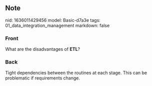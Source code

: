 ## Note
nid: 1636011429456
model: Basic-d7a3e
tags: 01_data_integration_management
markdown: false

### Front
What are the disadvantages of <b>ETL</b>?

### Back
Tight dependencies between the routines at each stage. This can be problematic if requirements change.
